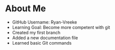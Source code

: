 # About Me
- GitHub Username: Ryan-Vreeke
- Learning Goal: Become more competent with git
- Created my first branch
- Added a new documentation file
- Learned basic Git commands
